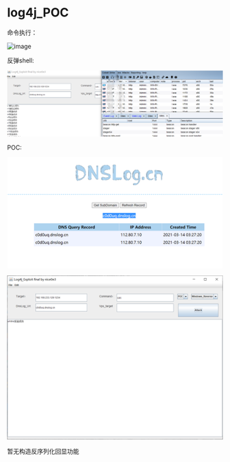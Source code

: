 # log4j_POC
命令执行：

![image](https://user-images.githubusercontent.com/42479546/114903244-3261bf00-9e49-11eb-97ea-a7ed367447e2.png)

反弹shell:

![image-20210314043406780](./2.png)

POC:

![image-20210314043406780](./3.png)

![image-20210314043406780](./4.png)

暂无构造反序列化回显功能
